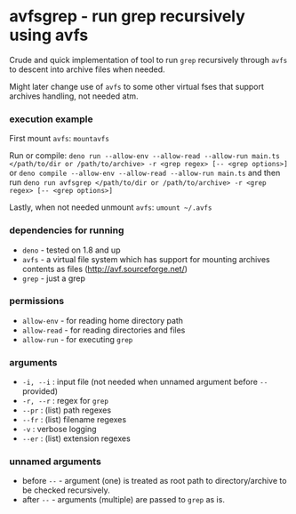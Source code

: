 # avfsgrep - run grep recursively using avfs

Crude and quick implementation of tool to run `grep` recursively through `avfs` to descent into archive files when needed.

Might later change use of `avfs` to some other virtual fses that support archives handling, not needed atm.

### execution example
First mount `avfs`:
```mountavfs```

Run or compile:
```deno run --allow-env --allow-read --allow-run main.ts </path/to/dir or /path/to/archive> -r <grep regex> [-- <grep options>]```
or
```deno compile --allow-env --allow-read --allow-run main.ts```
and then run
```deno run avfsgrep </path/to/dir or /path/to/archive> -r <grep regex> [-- <grep options>]```

Lastly, when not needed unmount `avfs`:
```umount ~/.avfs```

### dependencies for running

- `deno` - tested on 1.8 and up
- `avfs` - a virtual file system which has support for mounting archives contents as files (http://avf.sourceforge.net/)
- `grep` - just a grep

### permissions

- `allow-env` - for reading home directory path
- `allow-read` - for reading directories and files
- `allow-run` - for executing `grep` 

### arguments

- `-i, --i` : input file (not needed when unnamed argument before `--` provided)
- `-r, --r` : regex for `grep`
- `--pr` : (list) path regexes 
- `--fr` : (list) filename regexes
- `-v` : verbose logging
- `--er` : (list) extension regexes

### unnamed arguments

- before `--` - argument (one) is treated as root path to directory/archive to be checked recursively.
- after `--` - arguments (multiple) are passed to `grep` as is.

